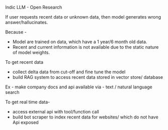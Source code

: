Indic LLM - Open Research 



If user requests recent data or unknown data, then model generates wrong answer/hallucinates.

Because -
- Model are trained on data,  which have a 1 year/6 month old data.
- Recent and current information is not available due to the static nature of model weights. 


To get recent data 
- collect delta data from cut-off and fine tune the model
- build RAG system to access recent data stored in vector store/ database 

Ex - make company docs and api available via  - text / natural language search 


To get real time data-
- access external api with tool/function call
- build bot scraper to index recent data for websites/ which do not have Api exposed 

